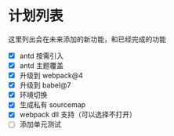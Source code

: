 # 计划列表

这里列出会在未来添加的新功能，和已经完成的功能

- [x] antd 按需引入
- [x] antd 主题覆盖
- [x] 升级到 webpack@4
- [x] 升级到 babel@7
- [x] 环境切换
- [x] 生成私有 sourcemap
- [x] webpack dll 支持（可以选择不打开）
- [ ] 添加单元测试
